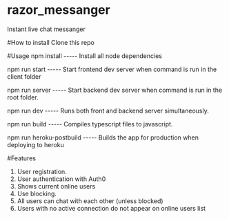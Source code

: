 # razor_messanger
 Instant live chat messanger

#How to install
 Clone this repo
 
#Usage
 npm install    ----- Install all node dependencies
 
 npm run start  ----- Start frontend dev server when command is run in the client folder
 
 npm run server ----- Start backend dev server when command is run in the root folder.
 
 npm run dev    ----- Runs both front and backend server simultaneously.
 
 npm run build  ----- Compiles typescript files to javascript.
 
 npm run heroku-postbuild ----- Builds the app for production when deploying to heroku
 
 #Features
  1. User registration.
  2. User authentication with Auth0
  3. Shows current online users 
  4. Use blocking. 
  5. All users can chat with each other (unless blocked) 
  6. Users with no active connection do not appear on online users list  

